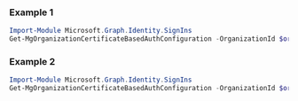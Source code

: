 ### Example 1
``` powershell
Import-Module Microsoft.Graph.Identity.SignIns
Get-MgOrganizationCertificateBasedAuthConfiguration -OrganizationId $organizationId -CertificateBasedAuthConfigurationId $certificateBasedAuthConfigurationId
```
### Example 2
``` powershell
Import-Module Microsoft.Graph.Identity.SignIns
Get-MgOrganizationCertificateBasedAuthConfiguration -OrganizationId $organizationId
```
